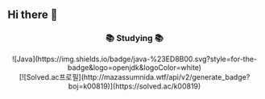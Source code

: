 ## Hi there 👋

<h3 align="center">📚 Studying 📚</h3>
<div align="center">
  ![Java](https://img.shields.io/badge/java-%23ED8B00.svg?style=for-the-badge&logo=openjdk&logoColor=white)
</div>

<div align="center">
  [![Solved.ac프로필](http://mazassumnida.wtf/api/v2/generate_badge?boj=k00819)](https://solved.ac/k00819)
</div>
  
<!--
**k0081915/k0081915** is a ✨ _special_ ✨ repository because its `README.md` (this file) appears on your GitHub profile.

Here are some ideas to get you started:

- 🔭 I’m currently working on ...
- 🌱 I’m currently learning ...
- 👯 I’m looking to collaborate on ...
- 🤔 I’m looking for help with ...
- 💬 Ask me about ...
- 📫 How to reach me: ...
- 😄 Pronouns: ...
- ⚡ Fun fact: ...
-->
